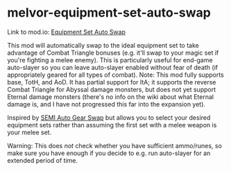 # melvor-equipment-set-auto-swap

Link to mod.io: [Equipment Set Auto Swap](https://mod.io/g/melvoridle/m/equipment-set-auto-swap)

This mod will automatically swap to the ideal equipment set to take advantage of Combat Triangle bonuses (e.g. it'll swap to your magic set if you're fighting a melee enemy). This is particularly useful for end-game auto-slayer so you can leave auto-slayer enabled without fear of death (if appropriately geared for all types of combat). Note: This mod fully supports base, TotH, and AoD. It has partial support for ItA; it supports the reverse Combat Triangle for Abyssal damage monsters, but does not yet support Eternal damage monsters (there's no info on the wiki about what Eternal damage is, and I have not progressed this far into the expansion yet).

Inspired by [SEMI Auto Gear Swap](https://mod.io/g/melvoridle/m/semi-auto-gear-swap) but allows you to select your desired equipment sets rather than assuming the first set with a melee weapon is your melee set.

Warning: This does *not* check whether you have sufficient ammo/runes, so make sure you have enough if you decide to e.g. run auto-slayer for an extended period of time.
